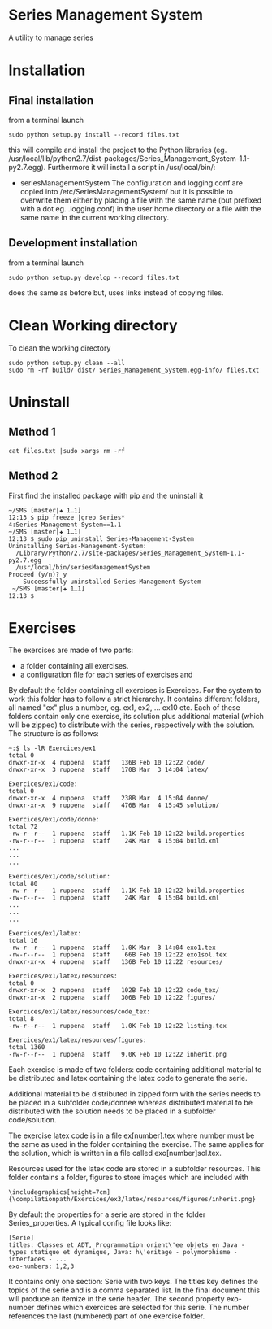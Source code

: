 # Series Management System

A utility to manage series

# Installation

## Final installation

from a terminal launch

    sudo python setup.py install --record files.txt

this will compile and install the project to the Python libraries (eg. /usr/local/lib/python2.7/dist-packages/Series_Management_System-1.1-py2.7.egg). Furthermore it will install a script in /usr/local/bin/:
* seriesManagementSystem
The configuration and logging.conf are copied into /etc/SeriesManagementSystem/ but it is possible to overwrite them either by placing a file with the same name (but prefixed with a dot eg. .logging.conf) in the user home directory or a file with the same name in the current working directory.

## Development installation

from a terminal launch

    sudo python setup.py develop --record files.txt
    
does the same as before but, uses links instead of copying files.

# Clean Working directory

To clean the working directory
    
    sudo python setup.py clean --all
    sudo rm -rf build/ dist/ Series_Management_System.egg-info/ files.txt


# Uninstall

## Method 1
    cat files.txt |sudo xargs rm -rf

## Method 2

First find the installed package with pip and the uninstall it

    ~/SMS [master|✚ 1…1] 
    12:13 $ pip freeze |grep Series*
    4:Series-Management-System==1.1
    ~/SMS [master|✚ 1…1] 
    12:13 $ sudo pip uninstall Series-Management-System
    Uninstalling Series-Management-System:
      /Library/Python/2.7/site-packages/Series_Management_System-1.1-py2.7.egg
      /usr/local/bin/seriesManagementSystem
    Proceed (y/n)? y
        Successfully uninstalled Series-Management-System
     ~/SMS [master|✚ 1…1] 
    12:13 $
     

# Exercises

The exercises are made of two parts:
* a folder containing all exercises.
* a configuration file for each series of exercises and

By default the folder containing all exercises is Exercices. For the system to work this folder has to follow a strict hierarchy. It contains different folders, all named "ex" plus a number, eg. ex1, ex2, ... ex10 etc. Each of these folders contain only one exercise, its solution plus additional material (which will be zipped) to distribute with the series, respectively with the solution. The structure is as follows:
 
    ~:$ ls -lR Exercices/ex1
    total 0
    drwxr-xr-x  4 ruppena  staff   136B Feb 10 12:22 code/
    drwxr-xr-x  3 ruppena  staff   170B Mar  3 14:04 latex/
    
    Exercices/ex1/code:
    total 0
    drwxr-xr-x  4 ruppena  staff   238B Mar  4 15:04 donne/
    drwxr-xr-x  9 ruppena  staff   476B Mar  4 15:45 solution/
    
    Exercices/ex1/code/donne:
    total 72
    -rw-r--r--  1 ruppena  staff   1.1K Feb 10 12:22 build.properties
    -rw-r--r--  1 ruppena  staff    24K Mar  4 15:04 build.xml
    ...
    ...
    ...
    
    Exercices/ex1/code/solution:
    total 80
    -rw-r--r--  1 ruppena  staff   1.1K Feb 10 12:22 build.properties
    -rw-r--r--  1 ruppena  staff    24K Mar  4 15:04 build.xml
    ...
    ...
    ...
    
    Exercices/ex1/latex:
    total 16
    -rw-r--r--  1 ruppena  staff   1.0K Mar  3 14:04 exo1.tex
    -rw-r--r--  1 ruppena  staff    66B Feb 10 12:22 exo1sol.tex
    drwxr-xr-x  4 ruppena  staff   136B Feb 10 12:22 resources/
    
    Exercices/ex1/latex/resources:
    total 0
    drwxr-xr-x  2 ruppena  staff   102B Feb 10 12:22 code_tex/
    drwxr-xr-x  2 ruppena  staff   306B Feb 10 12:22 figures/
    
    Exercices/ex1/latex/resources/code_tex:
    total 8
    -rw-r--r--  1 ruppena  staff   1.0K Feb 10 12:22 listing.tex
    
    Exercices/ex1/latex/resources/figures:
    total 1360
    -rw-r--r--  1 ruppena  staff   9.0K Feb 10 12:22 inherit.png
    
Each exercise is made of two folders: code containing additional material to be distributed and latex containing the latex code to generate the serie.
    
Additional material to be distributed in zipped form with the series needs to be placed in a subfolder code/donnee whereas distributed material to be distributed with the solution needs to be placed in a subfolder code/solution.

The exercise latex code is in a file ex[number].tex where number must be the same as used in the folder containing the exercise. The same applies for the solution, which is written in a file called exo[number]sol.tex. 

Resources used for the latex code are stored in a subfolder resources. This folder contains a folder, figures to store images which are included with

    \includegraphics[height=7cm]{\compilationpath/Exercices/ex3/latex/resources/figures/inherit.png}
    

    

By default the properties for a serie are stored in the folder Series_properties. A typical config file looks like:

    [Serie]
    titles: Classes et ADT, Programmation orient\'ee objets en Java - types statique et dynamique, Java: h\'eritage - polymorphisme - interfaces - ...
    exo-numbers: 1,2,3

It contains only one section: Serie with two keys. The titles key defines the topics of the serie and is a comma separated list. In the final document this will produce an itemize in the serie header. The second property exo-number defines which exercices are selected for this serie. The number references the last (numbered) part of one exercise folder.